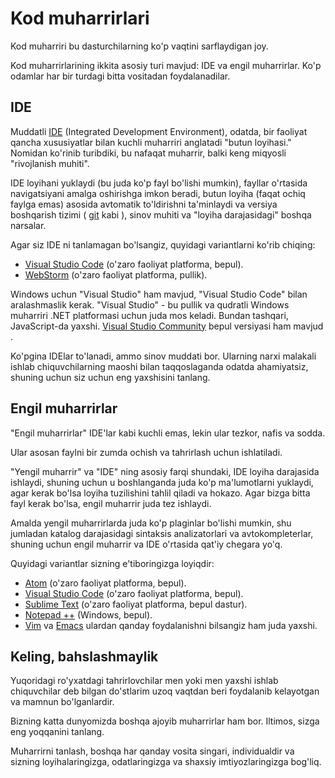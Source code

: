 # Kod muharrirlari

Kod muharriri bu dasturchilarning ko'p vaqtini sarflaydigan joy.

Kod muharrirlarining ikkita asosiy turi mavjud: IDE va ​​engil muharrirlar. Ko'p odamlar har bir turdagi bitta vositadan foydalanadilar.

## IDE

Muddatli [IDE](https://en.wikipedia.org/wiki/Integrated_development_environment) (Integrated Development Environment), odatda, bir faoliyat qancha xususiyatlar bilan kuchli muharriri anglatadi "butun loyihasi." Nomidan ko'rinib turibdiki, bu nafaqat muharrir, balki keng miqyosli "rivojlanish muhiti".

IDE loyihani yuklaydi (bu juda ko'p fayl bo'lishi mumkin), fayllar o'rtasida navigatsiyani amalga oshirishga imkon beradi, butun loyiha (faqat ochiq faylga emas) asosida avtomatik to'ldirishni ta'minlaydi va versiya boshqarish tizimi ( [git](https://git-scm.com/) kabi ), sinov muhiti va "loyiha darajasidagi" boshqa narsalar.

Agar siz IDE ni tanlamagan bo'lsangiz, quyidagi variantlarni ko'rib chiqing:

-   [Visual Studio Code](https://code.visualstudio.com/) (o'zaro faoliyat platforma, bepul).
-   [WebStorm](http://www.jetbrains.com/webstorm/) (o'zaro faoliyat platforma, pullik).

Windows uchun "Visual Studio" ham mavjud, "Visual Studio Code" bilan aralashmaslik kerak. "Visual Studio" - bu pullik va qudratli Windows muharriri .NET platformasi uchun juda mos keladi. Bundan tashqari, JavaScript-da yaxshi. [Visual Studio Community](https://www.visualstudio.com/vs/community/) bepul versiyasi ham mavjud .

Ko'pgina IDElar to'lanadi, ammo sinov muddati bor. Ularning narxi malakali ishlab chiquvchilarning maoshi bilan taqqoslaganda odatda ahamiyatsiz, shuning uchun siz uchun eng yaxshisini tanlang.

## Engil muharrirlar

"Engil muharrirlar" IDE'lar kabi kuchli emas, lekin ular tezkor, nafis va sodda.

Ular asosan faylni bir zumda ochish va tahrirlash uchun ishlatiladi.

"Yengil muharrir" va "IDE" ning asosiy farqi shundaki, IDE loyiha darajasida ishlaydi, shuning uchun u boshlanganda juda ko'p ma'lumotlarni yuklaydi, agar kerak bo'lsa loyiha tuzilishini tahlil qiladi va hokazo. Agar bizga bitta fayl kerak bo'lsa, engil muharrir juda tez ishlaydi.

Amalda yengil muharrirlarda juda ko'p plaginlar bo'lishi mumkin, shu jumladan katalog darajasidagi sintaksis analizatorlari va avtokompleterlar, shuning uchun engil muharrir va IDE o'rtasida qat'iy chegara yo'q.

Quyidagi variantlar sizning e'tiboringizga loyiqdir:

-   [Atom](https://atom.io/) (o'zaro faoliyat platforma, bepul).
-   [Visual Studio Code](https://code.visualstudio.com/) (o'zaro faoliyat platforma, bepul).
-   [Sublime Text](http://www.sublimetext.com/) (o'zaro faoliyat platforma, bepul dastur).
-   [Notepad ++](https://notepad-plus-plus.org/) (Windows, bepul).
-   [Vim](http://www.vim.org/) va [Emacs](https://www.gnu.org/software/emacs/) ulardan qanday foydalanishni bilsangiz ham juda yaxshi.

## Keling, bahslashmaylik

Yuqoridagi ro'yxatdagi tahrirlovchilar men yoki men yaxshi ishlab chiquvchilar deb bilgan do'stlarim uzoq vaqtdan beri foydalanib kelayotgan va mamnun bo'lganlardir.

Bizning katta dunyomizda boshqa ajoyib muharrirlar ham bor. Iltimos, sizga eng yoqqanini tanlang.

Muharrirni tanlash, boshqa har qanday vosita singari, individualdir va sizning loyihalaringizga, odatlaringizga va shaxsiy imtiyozlaringizga bog'liq.